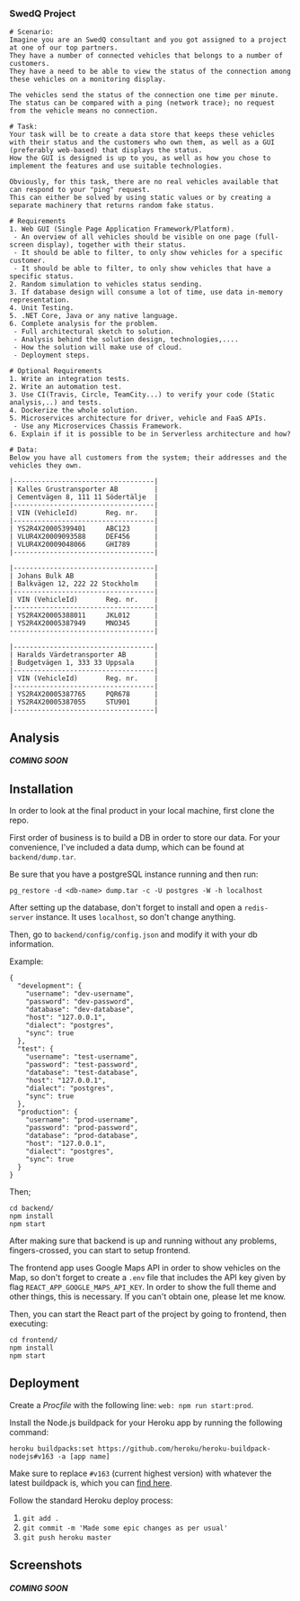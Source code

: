 ### SwedQ Project

```
# Scenario:
Imagine you are an SwedQ consultant and you got assigned to a project at one of our top partners.
They have a number of connected vehicles that belongs to a number of customers.
They have a need to be able to view the status of the connection among these vehicles on a monitoring display.

The vehicles send the status of the connection one time per minute.
The status can be compared with a ping (network trace); no request from the vehicle means no connection.

# Task:
Your task will be to create a data store that keeps these vehicles with their status and the customers who own them, as well as a GUI (preferably web-based) that displays the status.
How the GUI is designed is up to you, as well as how you chose to implement the features and use suitable technologies.

Obviously, for this task, there are no real vehicles available that can respond to your "ping" request.
This can either be solved by using static values or ​​by creating a separate machinery that returns random fake status.

# Requirements
1. Web GUI (Single Page Application Framework/Platform).
 - An overview of all vehicles should be visible on one page (full-screen display), together with their status.
 - It should be able to filter, to only show vehicles for a specific customer.
 - It should be able to filter, to only show vehicles that have a specific status.
2. Random simulation to vehicles status sending.
3. If database design will consume a lot of time, use data in-memory representation.
4. Unit Testing.
5. .NET Core, Java or any native language.
6. Complete analysis for the problem.
 - Full architectural sketch to solution.
 - Analysis behind the solution design, technologies,....
 - How the solution will make use of cloud.
 - Deployment steps.

# Optional Requirements
1. Write an integration tests.
2. Write an automation test.
3. Use CI(Travis, Circle, TeamCity...) to verify your code (Static analysis,..) and tests.
4. Dockerize the whole solution.
5. Microservices architecture for driver, vehicle and FaaS APIs.
 - Use any Microservices Chassis Framework.
6. Explain if it is possible to be in Serverless architecture and how?

# Data:
Below you have all customers from the system; their addresses and the vehicles they own.

|-----------------------------------|
| Kalles Grustransporter AB         |
| Cementvägen 8, 111 11 Södertälje  |
|-----------------------------------|
| VIN (VehicleId)       Reg. nr.    |
|-----------------------------------|
| YS2R4X20005399401     ABC123      |
| VLUR4X20009093588     DEF456      |
| VLUR4X20009048066     GHI789      |
|-----------------------------------|

|-----------------------------------|
| Johans Bulk AB                    |
| Balkvägen 12, 222 22 Stockholm    |
|-----------------------------------|
| VIN (VehicleId)       Reg. nr.    |
|-----------------------------------|
| YS2R4X20005388011     JKL012      |
| YS2R4X20005387949     MNO345      |
------------------------------------|

|-----------------------------------|
| Haralds Värdetransporter AB       |
| Budgetvägen 1, 333 33 Uppsala     |
|-----------------------------------|
| VIN (VehicleId)       Reg. nr.    |
|-----------------------------------|
| YS2R4X20005387765     PQR678      |
| YS2R4X20005387055     STU901      |
|-----------------------------------|
```

## Analysis

##### COMING SOON

## Installation

In order to look at the final product in your local machine, first clone the repo.

First order of business is to build a DB in order to store our data. For your convenience, I've included a data dump, which can be found at `backend/dump.tar`.

Be sure that you have a postgreSQL instance running and then run:

```
pg_restore -d <db-name> dump.tar -c -U postgres -W -h localhost
```

After setting up the database, don't forget to install and open a `redis-server` instance. It uses `localhost`, so don't change anything.

Then, go to `backend/config/config.json` and modify it with your db information.

Example:

```
{
  "development": {
    "username": "dev-username",
    "password": "dev-password",
    "database": "dev-database",
    "host": "127.0.0.1",
    "dialect": "postgres",
    "sync": true
  },
  "test": {
    "username": "test-username",
    "password": "test-password",
    "database": "test-database",
    "host": "127.0.0.1",
    "dialect": "postgres",
    "sync": true
  },
  "production": {
    "username": "prod-username",
    "password": "prod-password",
    "database": "prod-database",
    "host": "127.0.0.1",
    "dialect": "postgres",
    "sync": true
  }
}

```

Then;

```
cd backend/
npm install
npm start
```

After making sure that backend is up and running without any problems, fingers-crossed, you can start to setup frontend.

The frontend app uses Google Maps API in order to show vehicles on the Map, so don't forget to create a `.env` file that includes the API key given by flag `REACT_APP_GOOGLE_MAPS_API_KEY`. In order to show the full theme and other things, this is necessary. If you can't obtain one, please let me know.

Then, you can start the React part of the project by going to frontend, then executing:

```
cd frontend/
npm install
npm start
```

## Deployment

Create a _Procfile_ with the following line: `web: npm run start:prod`.

Install the Node.js buildpack for your Heroku app by running the following command:

```
heroku buildpacks:set https://github.com/heroku/heroku-buildpack-nodejs#v163 -a [app name]
```

Make sure to replace `#v163` (current highest version) with whatever the latest buildpack is, which you can [find here](https://github.com/heroku/heroku-buildpack-nodejs/releases).

Follow the standard Heroku deploy process:

1.  `git add .`
2.  `git commit -m 'Made some epic changes as per usual'`
3.  `git push heroku master`

## Screenshots

##### COMING SOON
